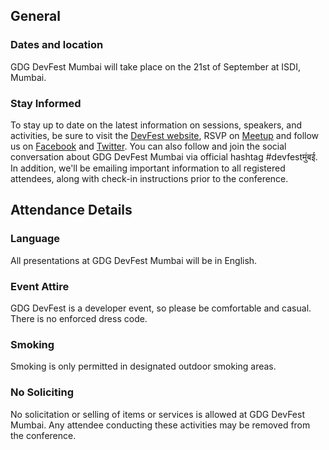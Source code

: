 ## General

### Dates and location

GDG DevFest Mumbai will take place on the 21st of September at ISDI, Mumbai.

### Stay Informed

To stay up to date on the latest information on sessions, speakers, and activities, be sure to visit the [DevFest website](https://mumbai-devfest19.firebaseapp.com/), RSVP on [Meetup]( https://www.meetup.com/gdg-mad/events/263260290/) and follow us on [Facebook](https://www.facebook.com/gdgmadmeetup/) and [Twitter](https://twitter.com/gdgmad). You can also follow and join the social conversation about GDG DevFest Mumbai via official hashtag #devfestमुंबई. In addition, we'll be emailing important information to all registered attendees, along with check-in instructions prior to the conference.
    
## Attendance Details

### Language

All presentations at GDG DevFest Mumbai will be in English.

  
### Event Attire

GDG DevFest is a developer event, so please be comfortable and casual. There is no enforced dress code.


### Smoking

Smoking is only permitted in designated outdoor smoking areas.

### No Soliciting

No solicitation or selling of items or services is allowed at GDG DevFest Mumbai. Any attendee conducting these activities may be removed from the conference.
